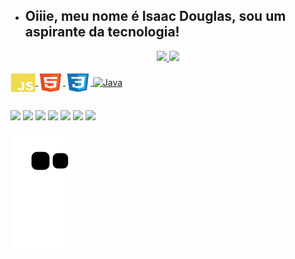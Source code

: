 - ## Oiiie, meu nome é Isaac Douglas, sou um aspirante da tecnologia!
<div align="center">
  <a href="https://github.com/byazeez">
  <img height="150em" src="https://github-readme-stats.vercel.app/api?username=byazeez&show_icons=true&theme=radical&include_all_commits=true&count_private=true"/>
  <img height="150em" src="https://github-readme-stats.vercel.app/api/top-langs/?username=byazeez&layout=compact&langs_count=7&theme=radical"/>
</div>

<div style="display: inline_block"><br>
  <img align="center" alt="Js"       height="30" width="40" src="https://raw.githubusercontent.com/devicons/devicon/master/icons/javascript/javascript-plain.svg">
  <img align="center" alt="HTML"     height="30" width="40" src="https://raw.githubusercontent.com/devicons/devicon/master/icons/html5/html5-original.svg">
  <img align="center" alt="CSS"      height="30" width="40" src="https://raw.githubusercontent.com/devicons/devicon/master/icons/css3/css3-original.svg">
  <img align="center" alt="Java"     height="30" width="40" src="https://cdn.jsdelivr.net/gh/devicons/devicon/icons/java/java-plain.svg">
</div>

##

<div> 
  <a href="https://instagram.com/eiazeez" target="_blank"><img src="https://img.shields.io/badge/-Instagram-%23E4405F?style=for-the-badge&logo=instagram&logoColor=white" target="_blank"></a>
 	<a href="https://www.twitch.tv/azeeztv" target="_blank"><img src="https://img.shields.io/badge/Twitch-9146FF?style=for-the-badge&logo=twitch&logoColor=white" target="_blank"></a>
  <a href="https://discord.gg/tCwsutyX"   target="_blank"><img src="https://img.shields.io/badge/Discord-7289DA?style=for-the-badge&logo=discord&logoColor=white" target="_blank"></a> 
  <a href="mailto:isaac.douglas08@gmail.com"><img src="https://img.shields.io/badge/-Gmail-%23333?style=for-the-badge&logo=gmail&logoColor=white" target="_blank"></a>
  <a href="https://www.linkedin.com/in/isaacdouglas" target="_blank"><img src="https://img.shields.io/badge/-LinkedIn-%230077B5?style=for-the-badge&logo=linkedin&logoColor=white" target="_blank"></a>
  <a href="https://pt.stackoverflow.com/users/262574/isaac-douglas"><img src="https://img.shields.io/badge/Stack_Overflow-FE7A16?style=for-the-badge&logo=stack-overflow&logoColor=white"></a>
  <a href="https://open.spotify.com/user/7cv27iu30ykxupb4nui2gl7d3?si=53900e9013684360"><img src="https://img.shields.io/badge/Spotify-1ED760?&style=for-the-badge&logo=spotify&logoColor=white"></a>


  ![Snake animation](https://github.com/rafaballerini/rafaballerini/blob/output/github-contribution-grid-snake.svg)
  
  <div/>
